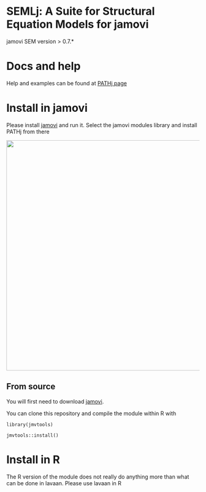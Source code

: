 # SEMLj: A Suite for Structural Equation Models for jamovi

jamovi SEM
version > 0.7.*


# Docs and help

Help and examples can be found at [PATHj page](https://semlj.github.io/)

# Install in jamovi

Please install [jamovi](https://www.jamovi.org/download.html) and run it. Select the jamovi modules library and install PATHj from there


<center>
<img width="600" src="https://semlj.github.io/install.png" class="img-responsive" alt="">
</center>


## From source


You will first need to download [jamovi](https://www.jamovi.org/download.html). 


You can clone this repository and compile the module within R with 

```
library(jmvtools)

jmvtools::install()

```

# Install in R

The R version of the module does not really do anything more than what can be done in lavaan. Please use lavaan in R



